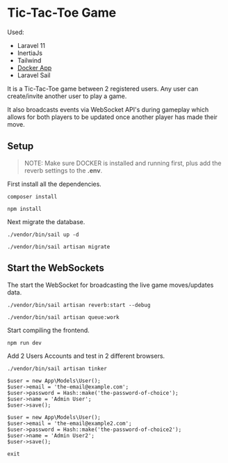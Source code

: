 # Tic-Tac-Toe Game

Used:

* Laravel 11
* InertiaJs
* Tailwind
* [Docker App](https://www.docker.com)
* Laravel Sail

It is a Tic-Tac-Toe game between 2 registered users. Any user can create/invite another user to play a game.

It also broadcasts events via WebSocket API's during gameplay which allows for both players to be updated once another player has made their move.

## Setup

> NOTE: Make sure DOCKER is installed and running first, plus add the reverb settings to the **.env**.

First install all the dependencies.
```
composer install
```

```
npm install
```

Next migrate the database.

```
./vendor/bin/sail up -d
```

```
./vendor/bin/sail artisan migrate
```

## Start the WebSockets

The start the WebSocket for broadcasting the live game moves/updates data.

```
./vendor/bin/sail artisan reverb:start --debug
```

```
./vendor/bin/sail artisan queue:work
```

Start compiling the frontend.

```
npm run dev
```

Add 2 Users Accounts and test in 2 different browsers.

```
./vendor/bin/sail artisan tinker
```

```
$user = new App\Models\User();
$user->email = 'the-email@example.com';
$user->password = Hash::make('the-password-of-choice');
$user->name = 'Admin User';
$user->save();

$user = new App\Models\User();
$user->email = 'the-email@example2.com';
$user->password = Hash::make('the-password-of-choice2');
$user->name = 'Admin User2';
$user->save();

exit
```
